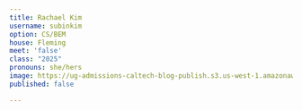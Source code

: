 ```yaml
---
title: Rachael Kim
username: subinkim
option: CS/BEM
house: Fleming
meet: 'false'
class: "2025"
pronouns: she/hers
image: https://ug-admissions-caltech-blog-publish.s3.us-west-1.amazonaws.com/profile_pics/rachael_kim.png
published: false

---
```

